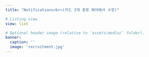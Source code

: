 ```yaml
---
title: "Notifications<br>(카드 3개 종류 해야해서 수정)"

# Listing view
view: list

# Optional header image (relative to `assets/media/` folder).
banner:
  caption: ''
  image: 'recruitment.jpg'
---
```

